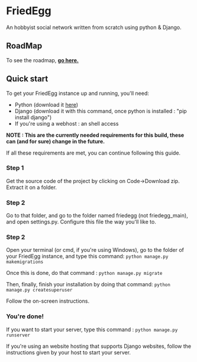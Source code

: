 # FriedEgg
An hobbyist social network written from scratch using python & Django.
## RoadMap
To see the roadmap, **<a href="https://github.com/Rix565/friedegg/blob/main/docs/roadmap.md">go here.</a>** 
## Quick start
To get your FriedEgg instance up and running, you'll need:
<ul>
  <li>Python (download it <a href="http://python.org/downloads">here</a>)</li>
  <li>Django (download it with this command, once python is installed : "pip install django")</li>
  <li>If you're using a webhost : an shell access</li>
</ul>

**NOTE : This are the currently needed requirements for this build, these can (and for sure) change in the future.**

If all these requirements are met, you can continue following this guide.

### Step 1
Get the source code of the project by clicking on Code->Download zip.
Extract it on a folder.
### Step 2
Go to that folder, and go to the folder named friedegg (not friedegg_main), and open settings.py. Configure this file the way you'll like to.
### Step 2
Open your terminal (or cmd, if you're using Windows), go to the folder of your FriedEgg instance, and type this command:
```python manage.py makemigrations```

Once this is done, do that command :
```python manage.py migrate```

Then, finally, finish your installation by doing that command:
```python manage.py createsuperuser```

Follow the on-screen instructions.
### You're done!
If you want to start your server, type this command :
```python manage.py runserver```

If you're using an website hosting that supports Django websites, follow the instructions given by your host to start your server.
